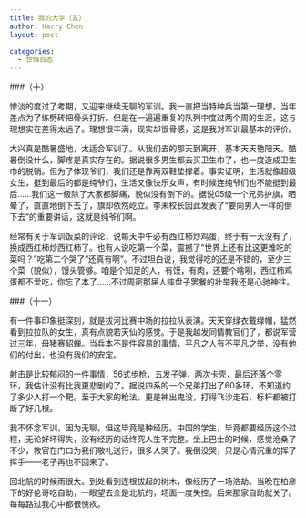 ```yaml
---
title: 我的大学（五）
author: Harry Chen
layout: post

categories:
  - 世情百态
---
```

###（十）

  惨淡的度过了考期，又迎来继续无聊的军训。我一直把当特种兵当第一理想，当年差点为了练劈砖把骨头打折。但是在一遍遍重复的队列中度过两个周的生涯，这与理想实在差得太远了。理想很丰满，现实却很骨感，这是我对军训最基本的评价。

  大兴真是酷暑盛地，太适合军训了。从我们去的那天到离开，基本天天艳阳天。酷暑倒没什么，脚疼是真实存在的。据说很多男生都去买卫生巾了，也一度造成卫生巾的脱销。但为了体现爷们，我们还是靠两双鞋垫撑着。事实证明，生活就像超级女生，挺到最后的都是纯爷们，生活又像快乐女声，有时候连纯爷们也不能挺到最后……我们这一级除了大家都脚痛，貌似没有倒下的。据说05级一个兄弟护旗，晒晕了，直直地倒下去了，旗却依然屹立。李未校长因此发表了“要向男人一样的倒下去”的重要讲话，这就是纯爷们啊。

  经常有关于军训饭菜的评论，说每天中午必有西红柿炒鸡蛋，终于有一天没有了，换成西红柿炒西红柿了。也有人说吃第一个菜，震撼了“世界上还有比这更难吃的菜吗？”吃第二个哭了“还真有啊”。不过坦白说，我觉得吃的还是不错的，至少三个菜（貌似），馒头管够。咱是个知足的人，有馍，有肉，还要个啥咧，西红柿鸡蛋都不爱吃，你忘了本了……不过周密那届人摔盘子罢餐的壮举我还是心驰神往。

###（十一）

  有一件事印象挺深刻，就是拔河比赛中场的拉拉队表演。天天穿绿衣戴绿帽，猛然看到拉拉队的女生，真有点貌若天仙的感觉。于是我越发同情教官们了，都说军营过三年，母猪赛貂蝉。当兵本不是件容易的事情，平凡之人有不平凡之举，没有他们的付出，也没有我们的安定。

  射击是比较郁闷的一件事情，56式步枪，五发子弹，两次卡壳，最后还落个零环，我估计没有比我更悲剧的了。据说四系的一个兄弟打出了60多环，不知道约了多少人打一个靶。至于大家的枪法，更是神出鬼没，打得飞沙走石，标杆都被打断了好几根。

  我不怀念军训，因为无聊。但这毕竟是种经历。中国的学生，毕竟都要经历这个过程，无论好坏得失，没有经历的话终究人生不完整。坐上巴士的时候，感觉沧桑了不少，教官在门口为我们敬礼送行，很多人哭了。我倒没哭，只是心情沉重的挥了挥手——老子再也不回来了。

  回北航的时候雨很大。到处看到连根拔起的树木，像经历了一场浩劫。当晚在柏彦下的好伦哥吃自助，一眼望去全是北航的，场面一度失控。后来那家自助就关了。每每路过我心中都很愧疚。
